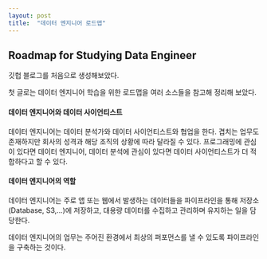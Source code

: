 ```yaml
---
layout: post
title:  "데이터 엔지니어 로드맵"
---
```


## Roadmap for Studying Data Engineer

깃헙 블로그를 처음으로 생성해보았다.

첫 글로는 데이터 엔지니어 학습을 위한 로드맵을 여러 소스들을 참고해 정리해 보았다.



#### 데이터 엔지니어와 데이터 사이언티스트

데이터 엔지니어는 데이터 분석가와 데이터 사이언티스트와 협업을 한다.
겹치는 업무도 존재하지만 회사의 성격과 해당 조직의 상황에 따라 달라질 수 있다.
프로그래밍에 관심이 있다면 데이터 엔지니어, 데이터 분석에 관심이 있다면 데이터 사이언티스트가 더 적합하다고 할 수 있다.



#### 데이터 엔지니어의 역할

데이터 엔지니어는 주로 앱 또는 웹에서 발생하는 데이터들을 파이프라인을 통해 저장소(Database, S3,…)에 저장하고, 대용량 데이터를 수집하고 관리하며 유지하는 일을 담당한다.

데이터 엔지니어의 업무는 주어진 환경에서 최상의 퍼포먼스를 낼 수 있도록 파이프라인을 구축하는 것이다.
